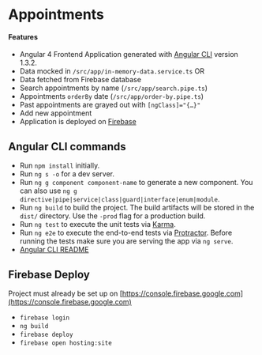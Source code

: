 # Appointments

#### Features 

- Angular 4 Frontend Application generated with [Angular CLI](https://github.com/angular/angular-cli) version 1.3.2.
- Data mocked in `/src/app/in-memory-data.service.ts` OR
- Data fetched from Firebase database
- Search appointments by name (`/src/app/search.pipe.ts`)
- Appointments `orderBy` date (`/src/app/order-by.pipe.ts`)
- Past appointments are grayed out with `[ngClass]="{…}"`
- Add new appointment
- Application is deployed on [Firebase](https://firebase.google.com/)

## Angular CLI commands

- Run `npm install` initially.
- Run `ng s -o` for a dev server.
- Run `ng g component component-name` to generate a new component. You can also use `ng g directive|pipe|service|class|guard|interface|enum|module`.
- Run `ng build` to build the project. The build artifacts will be stored in the `dist/` directory. Use the `-prod` flag for a production build.
- Run `ng test` to execute the unit tests via [Karma](https://karma-runner.github.io).
- Run `ng e2e` to execute the end-to-end tests via [Protractor](http://www.protractortest.org/). Before running the tests make sure you are serving the app via `ng serve`.
- [Angular CLI README](https://github.com/angular/angular-cli/blob/master/README.md)

## Firebase Deploy

Project must already be set up on [https://console.firebase.google.com](https://console.firebase.google.com)

- `firebase login`
- `ng build`
- `firebase deploy`
- `firebase open hosting:site`
